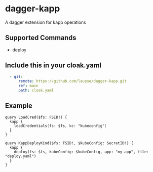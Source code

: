 # dagger-kapp
A dagger extension for kapp operations

## Supported Commands
- deploy

## Include this in your cloak.yaml
```yaml
  - git:
      remote: https://github.com/laupse/dagger-kapp.git
      ref: main
      path: cloak.yaml
```

## Example
```gql
query LoadCred($fs: FSID!) {
  kapp {
    loadCredentials(fs: $fs, kc: "kubeconfig")
  }
}
```

```gql
query KappDeployKind($fs: FSID!, $kubeConfig: SecretID!) {
  kapp {
    deploy(fs: $fs, kubeConfig: $kubeConfig, app: "my-app", file: "deploy.yaml")
  }
}
```
